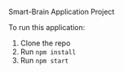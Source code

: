 Smart-Brain Application Project 

To run this application:
1. Clone the repo
2. Run `npm install`
3. Run `npm start`


